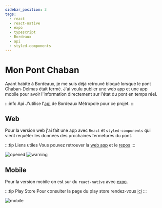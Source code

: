 ```yaml
---
sidebar_position: 3
tags:
  - react
  - react-native
  - expo
  - typescript
  - Bordeaux
  - api
  - styled-components
---
```


# Mon Pont Chaban

Ayant habité à Bordeaux, je me suis déjà retrouvé bloqué lorsque le pont Chaban-Delmas était fermé. J'ai voulu publier une web app et une app mobile pour avoir l'information directement sur l'état du pont en temps réel.

:::info Api
J'utilise l'[api](https://opendata.bordeaux-metropole.fr/explore/dataset/previsions_pont_chaban/information/) de Bordeaux Métropole pour ce projet.
:::

## Web

Pour la version web j'ai fait une app avec `React` et `styled-components` qui vient requêter les données des prochaines fermetures du pont.

:::tip Liens utiles
Vous pouvez retrouver la [web app](https://monpontchaban.simonboisset.com/)
et le [repos](https://github.com/simonboisset/chaban-delmas-bridge)
:::

![opened](/img/chaban/web-opened.png)
![warning](/img/chaban/web-warning.png)

## Mobile

Pour la version mobile on est sur du `react-native` avec [expo](https://docs.expo.dev/).

:::tip Play Store
Pour consulter la page du play store rendez-vous [ici](https://play.google.com/store/apps/details?id=com.simonboisset.monpontchaban)
:::

![mobile](/img/chaban/mobile.png)

